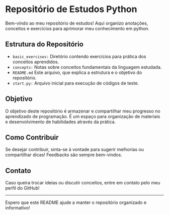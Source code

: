 # Repositório de Estudos Python

Bem-vindo ao meu repositório de estudos! Aqui organizo anotações, conceitos e exercícios para aprimorar meu conhecimento em python.

## Estrutura do Repositório

- ```basic_exercises:``` Diretório contendo exercícios para prática dos conceitos aprendidos.
- ```concepts:``` Notas sobre conceitos fundamentais da linguagem estudada.
- ```README.md``` Este arquivo, que explica a estrutura e o objetivo do repositório.
- ```start.py:``` Arquivo inicial para execução de códigos de teste.

## Objetivo

O objetivo deste repositório é armazenar e compartilhar meu progresso no aprendizado de programação. É um espaço para organização de materiais e desenvolvimento de habilidades através da prática.

## Como Contribuir

Se desejar contribuir, sinta-se à vontade para sugerir melhorias ou compartilhar dicas! Feedbacks são sempre bem-vindos.

## Contato

Caso queira trocar ideias ou discutir conceitos, entre em contato pelo meu perfil do GitHub!

---

Espero que este README ajude a manter o repositório organizado e informativo!

